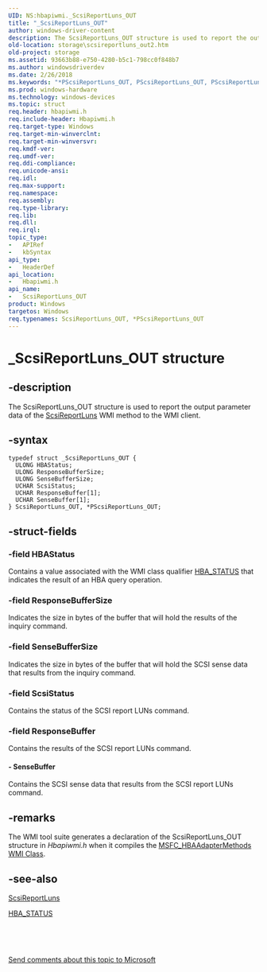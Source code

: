 ```yaml
---
UID: NS:hbapiwmi._ScsiReportLuns_OUT
title: "_ScsiReportLuns_OUT"
author: windows-driver-content
description: The ScsiReportLuns_OUT structure is used to report the output parameter data of the ScsiReportLuns WMI method to the WMI client.
old-location: storage\scsireportluns_out2.htm
old-project: storage
ms.assetid: 93663b88-e750-4280-b5c1-798cc0f848b7
ms.author: windowsdriverdev
ms.date: 2/26/2018
ms.keywords: "*PScsiReportLuns_OUT, PScsiReportLuns_OUT, PScsiReportLuns_OUT structure pointer [Storage Devices], ScsiReportLuns_OUT, ScsiReportLuns_OUT structure [Storage Devices], _ScsiReportLuns_OUT, hbapiwmi/PScsiReportLuns_OUT, hbapiwmi/ScsiReportLuns_OUT, storage.scsireportluns_out2, structs-Fibre_3c117d4b-f151-45af-84bb-ef6f800967aa.xml"
ms.prod: windows-hardware
ms.technology: windows-devices
ms.topic: struct
req.header: hbapiwmi.h
req.include-header: Hbapiwmi.h
req.target-type: Windows
req.target-min-winverclnt: 
req.target-min-winversvr: 
req.kmdf-ver: 
req.umdf-ver: 
req.ddi-compliance: 
req.unicode-ansi: 
req.idl: 
req.max-support: 
req.namespace: 
req.assembly: 
req.type-library: 
req.lib: 
req.dll: 
req.irql: 
topic_type:
-	APIRef
-	kbSyntax
api_type:
-	HeaderDef
api_location:
-	Hbapiwmi.h
api_name:
-	ScsiReportLuns_OUT
product: Windows
targetos: Windows
req.typenames: ScsiReportLuns_OUT, *PScsiReportLuns_OUT
---
```


# _ScsiReportLuns_OUT structure


## -description


The ScsiReportLuns_OUT structure is used to report the output parameter data of the <a href="https://msdn.microsoft.com/library/windows/hardware/ff564918">ScsiReportLuns</a> WMI method to the WMI client.


## -syntax


````
typedef struct _ScsiReportLuns_OUT {
  ULONG HBAStatus;
  ULONG ResponseBufferSize;
  ULONG SenseBufferSize;
  UCHAR ScsiStatus;
  UCHAR ResponseBuffer[1];
  UCHAR SenseBuffer[1];
} ScsiReportLuns_OUT, *PScsiReportLuns_OUT;
````


## -struct-fields




### -field HBAStatus

Contains a value associated with the WMI class qualifier <a href="https://msdn.microsoft.com/library/windows/hardware/ff557233">HBA_STATUS</a> that indicates the result of an HBA query operation. 


### -field ResponseBufferSize

Indicates the size in bytes of the buffer that will hold the results of the inquiry command. 


### -field SenseBufferSize

Indicates the size in bytes of the buffer that will hold the SCSI sense data that results from the inquiry command. 


### -field ScsiStatus

Contains the status of the SCSI report LUNs command. 


### -field ResponseBuffer

Contains the results of the SCSI report LUNs command. 


#### - SenseBuffer

Contains the SCSI sense data that results from the SCSI report LUNs command. 


## -remarks



The WMI tool suite generates a declaration of the ScsiReportLuns_OUT structure in <i>Hbapiwmi.h </i>when it compiles the <a href="https://msdn.microsoft.com/library/windows/hardware/ff562506">MSFC_HBAAdapterMethods WMI Class</a>.




## -see-also

<a href="https://msdn.microsoft.com/library/windows/hardware/ff564918">ScsiReportLuns</a>



<a href="https://msdn.microsoft.com/library/windows/hardware/ff557233">HBA_STATUS</a>



 

 

<a href="mailto:wsddocfb@microsoft.com?subject=Documentation%20feedback [storage\storage]:%20ScsiReportLuns_OUT structure%20 RELEASE:%20(2/26/2018)&amp;body=%0A%0APRIVACY STATEMENT%0A%0AWe use your feedback to improve the documentation. We don't use your email address for any other purpose, and we'll remove your email address from our system after the issue that you're reporting is fixed. While we're working to fix this issue, we might send you an email message to ask for more info. Later, we might also send you an email message to let you know that we've addressed your feedback.%0A%0AFor more info about Microsoft's privacy policy, see http://privacy.microsoft.com/en-us/default.aspx." title="Send comments about this topic to Microsoft">Send comments about this topic to Microsoft</a>

